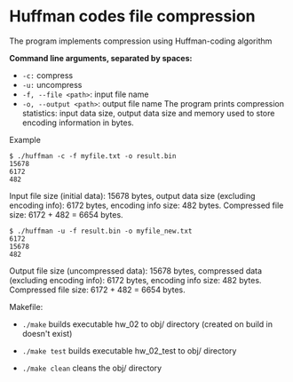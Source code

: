 # Huffman codes file compression

The program implements compression using Huffman-coding algorithm

**Command line arguments, separated by spaces:**

* `-c:` compress
* `-u:` uncompress
* `-f, --file <path>`: input file name
* `-o, --output <path>`: output file name
The program prints compression statistics: input data size, output data size and memory used to store encoding information in bytes.

 Example
```
$ ./huffman -c -f myfile.txt -o result.bin
15678
6172
482
```
Input file size (initial data): 15678 bytes, output data size (excluding encoding info): 6172 bytes, encoding info size: 482 bytes. Compressed file size: 6172 + 482 = 6654 bytes.

```
$ ./huffman -u -f result.bin -o myfile_new.txt
6172
15678
482
```
Output file size (uncompressed data): 15678 bytes, compressed data (excluding encoding info): 6172 bytes, encoding info size: 482 bytes. Compressed file size: 6172 + 482 = 6654 bytes.

Makefile:

 * `./make` builds executable hw_02 to obj/ directory (created on build in doesn't exist)

 * `./make test` builds executable hw_02_test to obj/ directory

 * `./make clean` cleans the obj/ directory
